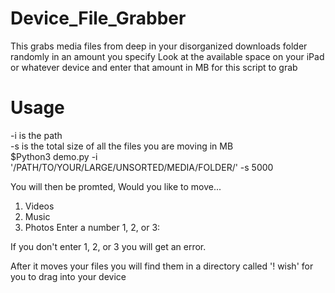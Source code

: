 # Device_File_Grabber
This grabs media files from deep in your disorganized downloads folder randomly in an amount you specify
Look at the available space on your iPad or whatever device and enter that amount in MB for this script to grab

# Usage  
-i is the path  
-s is the total size of all the files you are moving in MB  
$Python3 demo.py -i '/PATH/TO/YOUR/LARGE/UNSORTED/MEDIA/FOLDER/' -s 5000

You will then be promted,
Would you like to move... 
1. Videos 
2. Music 
3. Photos
Enter a number 1, 2, or 3:

If you don't enter 1, 2, or 3 you will get an error.

After it moves your files you will find them in a directory called '! wish' for you to drag into your device
